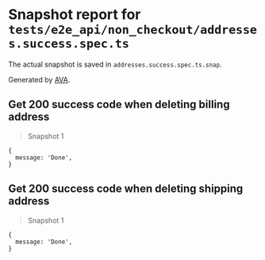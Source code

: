 # Snapshot report for `tests/e2e_api/non_checkout/addresses.success.spec.ts`

The actual snapshot is saved in `addresses.success.spec.ts.snap`.

Generated by [AVA](https://ava.li).

## Get 200 success code when deleting billing address

> Snapshot 1

    {
      message: 'Done',
    }

## Get 200 success code when deleting shipping address

> Snapshot 1

    {
      message: 'Done',
    }
